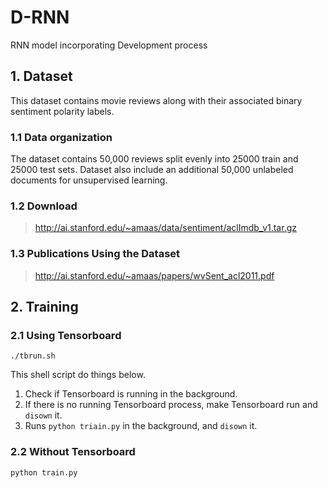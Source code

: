 # D-RNN
RNN model incorporating Development process

## 1. Dataset
This dataset contains movie reviews along with their associated binary
sentiment polarity labels.  

### 1.1 Data organization  
The dataset contains 50,000 reviews split evenly into 25000 train
and 25000 test sets. Dataset also include an additional 50,000 unlabeled
documents for unsupervised learning.  

### 1.2 Download  
> http://ai.stanford.edu/~amaas/data/sentiment/aclImdb_v1.tar.gz  

### 1.3 Publications Using the Dataset  
> http://ai.stanford.edu/~amaas/papers/wvSent_acl2011.pdf

## 2. Training

### 2.1 Using Tensorboard
```
./tbrun.sh
```
This shell script do things below.
1. Check if Tensorboard is running in the background.
2. If there is no running Tensorboard process, make Tensorboard run and `disown` it.
3. Runs `python triain.py` in the background, and `disown` it.  

### 2.2 Without Tensorboard
```
python train.py
```
